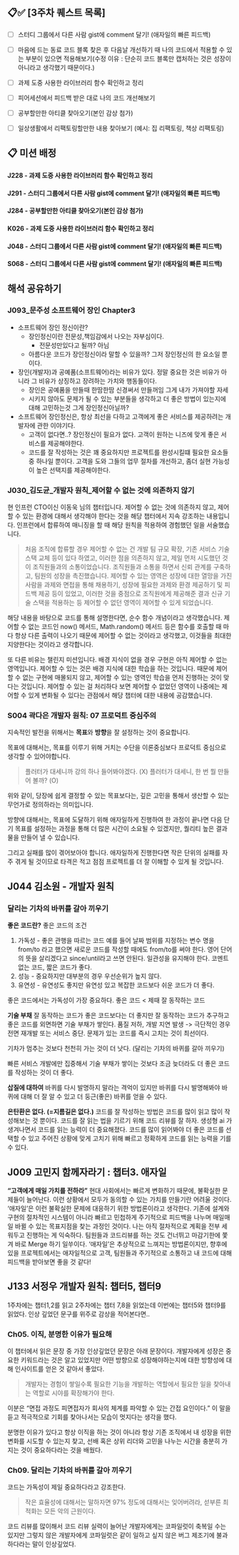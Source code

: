 ## 📋✅ [3주차 퀘스트 목록]
- [ ] 스터디 그룹에서 다른 사람 gist에 comment 달기! (애자일의 빠른 피드백)
- [ ] 마음에 드는 동료 코드 블록 찾은 후 다음날 개선하기 때 나의 코드에서 적용할 수 있는 부분이 있으면 적용해보기(수정 이유 : 단순히 코드 블록만 캡처하는 것은 성장이 아니라고 생각했기 때문이다.)
- [ ] 과제 도중 사용한 라이브러리 함수 확인하고 정리
- [ ] 피어세션에서 피드백 받은 대로 나의 코드 개선해보기
- [ ] 공부할만한 아티클 찾아오기(본인 감상 첨가)
- [ ] 일상생활에서 리팩토링할만한 내용 찾아보기 (예시: 집 리팩토링, 책상 리팩토링)


## 📋 미션 배정

#### J228 - 과제 도중 사용한 라이브러리 함수 확인하고 정리
#### J291 - 스터디 그룹에서 다른 사람 gist에 comment 달기! (애자일의 빠른 피드백)
#### J284 - 공부할만한 아티클 찾아오기(본인 감상 첨가)
#### K026 - 과제 도중 사용한 라이브러리 함수 확인하고 정리
#### J048 - 스터디 그룹에서 다른 사람 gist에 comment 달기! (애자일의 빠른 피드백)
#### S068 - 스터디 그룹에서 다른 사람 gist에 comment 달기! (애자일의 빠른 피드백)

## **해석 공유하기**


### J093_문주성 소프트웨어 장인 Chapter3

- 소프트웨어 장인 정신이란?
    - 장인정신이란 전문성,책임감에서 나오는 자부심이다.
        - 전문성만있다고 될까? 아님
    - 아름다운 코드가 장인정신이라 말할 수 있을까? 그저 장인정신의 한 요소일 뿐이다.
- 장인(개발자)과 공예품(소프트웨어)라는 비유가 있다. 정말 중요한 것은 비유가 아니라 그 비유가 상징하고 장려하는 가치와 행동들이다.
    - 장인은 공예품을 만들때 한땀한땀 신경써서 만들꺼임 그게 내가 가져야할 자세
    - 시키지 않아도 문제가 될 수 있는 부분들을 생각하고 더 좋은 방법이 있는지에 대해 고민하는것 그게 장인정신아닐까?
- 소프트웨어 장인정신은, 항상 최선을 다하고 고객에게 좋은 서비스를 제공하려는 개발자에 관한 이야기다.
    - 고객이 없다면..? 장인정신이 필요가 없다. 고객이 원하는 니즈에 맞게 좋은 서비스를 제공해야한다.
    - 코드를 잘 작성하는 것은 꽤 중요하지만 프로젝트를 완성시킬떄 필요한 요소들 중 하나일 뿐이다. 고객을 도와 그들의 업무 절차를 개선하고, 좀더 실현 가능성이 높은 선택지를 제공해야한다.

### J030_김도균_개발자 원칙_제어할 수 없는 것에 의존하지 않기

현 인프런 CTO이신 이동욱 님의 챕터입니다. 제어할 수 없는 것에 의존하지 않고, 제어할 수 있는 환경에 대해서 생각해야 한다는 것을 해당 챕터에서 지속 강조하는 내용입니다. 인프런에서 합류하여 매니징을 할 때 해당 원칙을 적용하여 경험했던 일을 서술했습니다.

> 처음 조직에 합류할 경우 제어할 수 없는 건 개발 팀 규모 확장, 기존 서비스 기술 스택 교체 등이 있다 하였고, 이러한 점을 의존하지 않고, 제일 먼저 시도했던 것이 조직원들과의 소통이었습니다. 조직원들과 소통을 하면서 신뢰 관계를 구축하고, 팀원의 성장을 촉진했습니다.
제어할 수 있는 영역은 성장에 대한 열망을 가진 사람을 과제와 면접을 통해 채용하기,
성장에 필요한 과제와 환경 제공하기 및 피드백 제공 등이 있었고, 이러한 것을 중점으로 조직원에게 제공해준 결과 신규 기술 스택을 적용하는 등 제어할 수 없던 영역이 제어할 수 있게 되었습니다.
> 

해당 내용을 바탕으로 코드를 통해 설명한다면, 순수 함수 개념이라고 생각했습니다. 제어할 수 없는 코드인 now() 메서드, Math.random() 메서드 등은 함수를 호출할 때 마다 항상 다른 출력이 나오기 때문에 제어할 수 없는 것이라고 생각했고, 이것들을 최대한 지양한다는 것이라고 생각합니다.

또 다른 비유는 챌린지 미션입니다. 배경 지식이 없을 경우 구현은 아직 제어할 수 없는 영역입니다. 제어할 수 있는 것은 배경 지식에 대한 학습을 하는 것입니다. 때문에 제어할 수 없는 구현에 매몰되지 않고, 제어할 수 있는 영역인 학습을 먼저 진행하는 것이 맞다는 것입니다. 제어할 수 있는 걸 처리하다 보면 제어할 수 없었던 영역이 나중에는 제어할 수 있게 변화될 수 있다는 관점에서 해당 챕터에 대한 내용에 공감했습니다.

### S004 곽다은 개발자 원칙: 07 프로덕트 중심주의

지속적인 발전을 위해서는 **목표**와 **방향**을 잘 설정하는 것이 중요합니다. 

목표에 대해서는, 목표를 이루기 위해 거치는 수단을 이론중심보다 프로덕트 중심으로 생각할 수 있어야합니다.

> 플러터가 대세니까 강의 하나 들어봐야겠다. (X)
플러터가 대세니, 한 번 뭘 만들어 볼까? (O)
> 

위와 같이, 당장에 쉽게 결정할 수 있는 목표보다는, 깊은 고민을 통해서 생산할 수 있는 무언가로 정의하라는 의미입니다.

방향에 대해서는, 목표에 도달하기 위해 애자일하게 진행하여 한 과정이 끝나면 다음 단기 목표를 설정하는 과정을 통해 더 많은 시간이 소요될 수 있겠지만, 퀄리티 높은 결과물을 만들어 낼 수 있습니다.

그리고 실패를 많이 겪어보아야 합니다. 애자일하게 진행한다면 작은 단위의 실패를 자주 겪게 될 것이므로 타격은 적고 점점 프로젝트를 더 잘 이해할 수 있게 될 것입니다.

## J044 김소원 - 개발자 원칙

### 달리는 기차의 바퀴를 갈아 끼우기

**좋은 코드란?**
좋은 코드의 조건

1. 가독성 - 좋은 관행을 따르는 코드 예를 들어 날짜 범위를 지정하는 변수 명을 from/to 라고 했으면 새로운 코드를 작성할 때에도 from/to를 써야 한다. 영어 단어의 뜻을 살리겠다고 since/until라고 쓰면 안된다. 일관성을 유지해야 한다.
코멘트 없는 코드, 짧은 코드가 좋다.
2. 성능 - 중요하지만 대부분의 경우 우선순위가 높지 않다.
3. 유연성 - 유연성도 좋지만 유연성 있고 복잡한 코드보다 쉬운 코드가 더 좋다.

좋은 코드에서는 가독성이 가장 중요하다.
좋은 코드 < 제때 잘 동작하는 코드

**기술 부채**
잘 동작하는 코드가 좋은 코드보다는 더 좋지만
잘 동작하는 코드가 추구하고 좋은 코드를 외면하면 기술 부채가 쌓인다.
품질 저하, 개발 지연 발생 -> 극단적인 경우 전면 재개발 또는 서비스 중단.
문제가 있는 코드를 즉시 고치는 것이 최선이다.

기차가 멈추는 것보다 천천히 가는 것이 더 낫다.  (달리는 기차의 바퀴를 갈아 끼우기)

빠른 서비스 개발에만 집중해서 기술 부채가 쌓이는 것보다 조금 늦더라도 더 좋은 코드를 작성하는 것이 더 좋다.

**삽질에 대하여**
바퀴를 다시 발명하지 말라는 격억이 있지만 바퀴를 다시 발명해봐야 바퀴에 대해 더 잘 알 수 있고 더 둥근(좋은) 바퀴를 얻을 수 있다.

**은탄환은 없다. (=지름길은 없다.)**
코드를 잘 작성하는 방법은 코드를 많이 읽고 많이 작성해보는 것 뿐이다.
코드를 잘 읽는 법을 기르기 위해 코드 리뷰를 잘 하자.
생성형 ai 가 생겨나면서 코드를 읽는 능력이 더 중요해졌다.
코드를 많이 읽어봐야 더 좋은 코드를 선택할 수 있고 주어진 상황에 맞게 고치기 위해 빠르고 정확하게 코드를 읽는 능력을 기를 수 있다.

## J009 고민지 함께자라기 : 챕터3. 애자일

**“고객에게 매일 가치를 전하라”**
현대 사회에서는 빠르게 변화하기 때문에, 불확실한 문제들이 늘어난다. 이런 상황에서 모두가 동의할 수 있는 가치를 만들기란 어려울 것이다.
‘애자일’은 이런 불확실한 문제에 대응하기 위한 방법론이라고 생각한다. 기존에 설계와 구현의 절차적인 시스템이 아니라 빠르고 민첩하게 주기적으로 피드백을 나누며 매일매일 바뀔 수 있는 목표지점을 찾는 과정인 것이다. 나는 아직 절차적으로 계획을 전부 세워두고 진행하는 게 익숙하다. 팀원들과 코드리뷰를 하는 것도 건너뛰고 마감기한에 쫓겨 바로 Merge 하기 일쑤이다. ‘애자일’은 추상적으로 느껴지는 방법론이지만, 향후에 있을 프로젝트에서는 애자일적으로 고객, 팀원들과 주기적으로 소통하고 내 코드에 대해 피드백을 받아보면 좋을 것 같다!

## J133 서정우 개발자 원칙: 챕터5, 챕터9

1주차에는 챕터1,2를 읽고 2주차에는 챕터 7,8을 읽었는데 이번에는 챕터5와 챕터9를 읽었다. 인상 깊었던 문구를 위주로 감상을 적어본다면..

### **Ch05. 이직, 분명한 이유가 필요해**

이 챕터에서 읽은 문장 중 가장 인상깊었던 문장은 아래 문장이다. 개발자에게 성장은 중요한 키워드라는 것은 알고 있었지만 어떤 방향으로 성장해야하는지에 대한 방향성에 대해 인사이트를 얻은 것 같아서 좋았다.

> 개발자는 경험이 쌓일수록 필요한 기능을 개발하는 역할에서 필요한 일을 찾아내는 역할로 시야를 확장해가야 한다.
> 

이분은 “면접 과정도 피면접자가 회사의 체계를 파악할 수 있는 간접 요인이다.” 이 말을 듣고 적극적으로 기회를 찾아나서는 모습이 멋지다는 생각을 했다.

분명한 이유가 있다고 항상 이직을 하는 것이 아니라 항상 기존 조직에서 내 성장을 위한 변화를 시도할 수 있는지 찾고, 선배 혹은 상위 리더와 고민을 나누는 시간을 충분히 가지는 것이 중요하다라는 것을 배웠다.

### Ch09. 달리는 기차의 바퀴를 갈아 끼우기

코드는 가독성이 제일 중요하다라고 강조한다.

> 작은 효율성에 대해서는 말하자면 97% 정도에 대해서는 잊어버려라, 섣부른 최적화는 모든 악의 근원이다.
> 

코드 리뷰를 많이해서 코드 리뷰 실력이 늘어난 개발자에게는 코파일럿이 축복일 수는 있지만 그렇지 않은 개발자에게 코파일럿은 같이 일하고 싶지 않은 버그 제조기에 불과하다라는 말이 인상깊었다.
